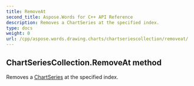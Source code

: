 ```yaml
---
title: RemoveAt
second_title: Aspose.Words for C++ API Reference
description: Removes a ChartSeries at the specified index. 
type: docs
weight: 0
url: /cpp/aspose.words.drawing.charts/chartseriescollection/removeat/
---
```

## ChartSeriesCollection.RemoveAt method


Removes a [ChartSeries](../chartseries/) at the specified index.

